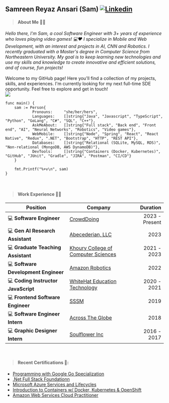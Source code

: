 ## Samreen Reyaz Ansari (Sam) [![Linkedin](https://i.stack.imgur.com/gVE0j.png)](https://www.linkedin.com/in/samreen-ansari/)

> #### About Me 👩‍💻
_Hello there, I'm Sam, a cool Software Engineer with 3+ years of experience who loves playing video games! 💻❤️ I specialize in Mobile and Web Development, with an interest and projects in AI, CNN and Robotics. I recently graduated with a Master's degree in Computer Science from Northeastern University. My goal is to keep learning new technologies and use my skills and knowledge to create innovative and efficient solutions, and of course, fun projects!_
 <br><br>
Welcome to my GitHub page! Here you'll find a collection of my projects, skills, and experiences. I'm currently looking for my next full-time SDE opportunity. Feel free to explore and get in touch! <br>
![](https://komarev.com/ghpvc/?username=SamDaQueen) <br>


```golang
func main() {
	sam := Person{
            Pronouns:     "she/her/hers",
            Languages:    []string{"Java", "Javascript", "TypeScript", "Python", "GoLang", "C#", "SQL", "C++"},
            AskMeAbout:   []string{"Full stack", "Back end", "Front end", "AI", "Neural Networks", "Robotics", "Video games"},
            WebMobile:    []string{"Node", "Spring", "React", "React Native", "Redux", ".NET", "Bootstrap", "HTTP", "REST API"},
            Databases:    []string{"Relational (SQLite, MySQL, RDS)", "Non-relational (MongoDB, AWS DynamoDB)"},
            DevTools:     []string{"Containers (Docker, Kubernetes)", "GitHub", "JUnit", "Gradle", "JIRA", "Postman", "CI/CD"}  
	}

	fmt.Printf("%+v\n", sam)
}
```
<br>

> #### Work Experience 👩‍💼
| Position                              | Company                                                                               | Duration       |
|---------------------------------------|---------------------------------------------------------------------------------------|---------------:|
| 💻 **Software Engineer**              | [CrowdDoing](https://crowddoing.world)                                               |   2023 - Present |
| 💻 **Gen AI Research Assistant**      | [Abecederian, LLC](https://www.linkedin.com/company/abecedarian/)                    |            2023 |
| 💻 **Graduate Teaching Assistant**    | [Khoury College of Computer Sciences](https://www.khoury.northeastern.edu) | 2021 - 2023 |
| 💻 **Software Development Engineer** | [Amazon Robotics](https://www.aboutamazon.com/news/tag/robotics)                      |            2022 |
| 💻 **Coding Instructor JavaScript**   | [WhiteHat Education Technology](https://www.byjusfutureschool.com)                    | 2020 - 2021 |
| 💻 **Frontend Software Engineer**     | [SSSM](https://www.facebook.com/shyamsatsangmandal/)                    |            2019 |
| 💻 **Software Engineer Intern**      | [Across The Globe](https://www.atg.world)                                             |            2018 |
| 💻 **Graphic Designer Intern**       | [Soulflower Inc](https://www.soulflower.in)                                            | 2016 - 2017 |
<br>

>#### Recent Certifications 📃:
- [Programming with Google Go Specialization](https://www.coursera.org/account/accomplishments/specialization/certificate/RN5XS6D5GH5J)
- [.Net Full Stack Foundationn](https://www.coursera.org/account/accomplishments/certificate/5PT9E5LFR3M9)
- [Microsoft Azure Services and Lifecycles](https://www.coursera.org/account/accomplishments/verify/A3VPW2MFPVJT)
- [Introduction to Containers w/ Docker, Kubernetes & OpenShift](https://www.coursera.org/account/accomplishments/certificate/9FAJ96QPQJC3J)
- [Amazon Web Services Cloud Practitioner](https://www.credly.com/badges/e9853835-0420-46ab-85af-39a550de28fe/linked_in_profile)
